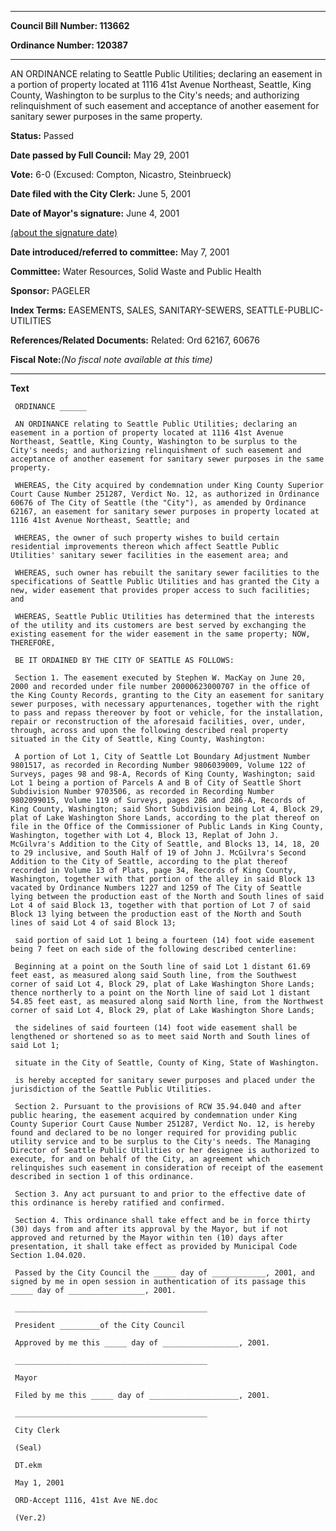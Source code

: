

********

**Council Bill Number: 113662**
   
**Ordinance Number: 120387**
********

 AN ORDINANCE relating to Seattle Public Utilities; declaring an easement in a portion of property located at 1116 41st Avenue Northeast, Seattle, King County, Washington to be surplus to the City's needs; and authorizing relinquishment of such easement and acceptance of another easement for sanitary sewer purposes in the same property.

**Status:** Passed
   
**Date passed by Full Council:** May 29, 2001
   
**Vote:** 6-0 (Excused: Compton, Nicastro, Steinbrueck)
   
**Date filed with the City Clerk:** June 5, 2001
   
**Date of Mayor's signature:** June 4, 2001
   
[(about the signature date)](/~public/approvaldate.htm)
   
   
   
**Date introduced/referred to committee:** May 7, 2001
   
**Committee:** Water Resources, Solid Waste and Public Health
   
**Sponsor:** PAGELER
   
   
**Index Terms:** EASEMENTS, SALES, SANITARY-SEWERS, SEATTLE-PUBLIC-UTILITIES

**References/Related Documents:** Related: Ord 62167, 60676

**Fiscal Note:**_(No fiscal note available at this time)_

********

**Text**
   
```
 ORDINANCE ______

 AN ORDINANCE relating to Seattle Public Utilities; declaring an easement in a portion of property located at 1116 41st Avenue Northeast, Seattle, King County, Washington to be surplus to the City's needs; and authorizing relinquishment of such easement and acceptance of another easement for sanitary sewer purposes in the same property.

 WHEREAS, the City acquired by condemnation under King County Superior Court Cause Number 251287, Verdict No. 12, as authorized in Ordinance 60676 of The City of Seattle (the "City"), as amended by Ordinance 62167, an easement for sanitary sewer purposes in property located at 1116 41st Avenue Northeast, Seattle; and

 WHEREAS, the owner of such property wishes to build certain residential improvements thereon which affect Seattle Public Utilities' sanitary sewer facilities in the easement area; and

 WHEREAS, such owner has rebuilt the sanitary sewer facilities to the specifications of Seattle Public Utilities and has granted the City a new, wider easement that provides proper access to such facilities; and

 WHEREAS, Seattle Public Utilities has determined that the interests of the utility and its customers are best served by exchanging the existing easement for the wider easement in the same property; NOW, THEREFORE,

 BE IT ORDAINED BY THE CITY OF SEATTLE AS FOLLOWS:

 Section 1. The easement executed by Stephen W. MacKay on June 20, 2000 and recorded under file number 20000623000707 in the office of the King County Records, granting to the City an easement for sanitary sewer purposes, with necessary appurtenances, together with the right to pass and repass thereover by foot or vehicle, for the installation, repair or reconstruction of the aforesaid facilities, over, under, through, across and upon the following described real property situated in the City of Seattle, King County, Washington:

 A portion of Lot 1, City of Seattle Lot Boundary Adjustment Number 9801517, as recorded in Recording Number 9806039009, Volume 122 of Surveys, pages 98 and 98-A, Records of King County, Washington; said Lot 1 being a portion of Parcels A and B of City of Seattle Short Subdivision Number 9703506, as recorded in Recording Number 9802099015, Volume 119 of Surveys, pages 286 and 286-A, Records of King County, Washington; said Short Subdivision being Lot 4, Block 29, plat of Lake Washington Shore Lands, according to the plat thereof on file in the Office of the Commissioner of Public Lands in King County, Washington, together with Lot 4, Block 13, Replat of John J. McGilvra's Addition to the City of Seattle, and Blocks 13, 14, 18, 20 to 29 inclusive, and South Half of 19 of John J. McGilvra's Second Addition to the City of Seattle, according to the plat thereof recorded in Volume 13 of Plats, page 34, Records of King County, Washington, together with that portion of the alley in said Block 13 vacated by Ordinance Numbers 1227 and 1259 of The City of Seattle lying between the production east of the North and South lines of said Lot 4 of said Block 13, together with that portion of Lot 7 of said Block 13 lying between the production east of the North and South lines of said Lot 4 of said Block 13;

 said portion of said Lot 1 being a fourteen (14) foot wide easement being 7 feet on each side of the following described centerline:

 Beginning at a point on the South line of said Lot 1 distant 61.69 feet east, as measured along said South line, from the Southwest corner of said Lot 4, Block 29, plat of Lake Washington Shore Lands; thence northerly to a point on the North line of said Lot 1 distant 54.85 feet east, as measured along said North line, from the Northwest corner of said Lot 4, Block 29, plat of Lake Washington Shore Lands;

 the sidelines of said fourteen (14) foot wide easement shall be lengthened or shortened so as to meet said North and South lines of said Lot 1;

 situate in the City of Seattle, County of King, State of Washington.

 is hereby accepted for sanitary sewer purposes and placed under the jurisdiction of the Seattle Public Utilities.

 Section 2. Pursuant to the provisions of RCW 35.94.040 and after public hearing, the easement acquired by condemnation under King County Superior Court Cause Number 251287, Verdict No. 12, is hereby found and declared to be no longer required for providing public utility service and to be surplus to the City's needs. The Managing Director of Seattle Public Utilities or her designee is authorized to execute, for and on behalf of the City, an agreement which relinquishes such easement in consideration of receipt of the easement described in section 1 of this ordinance.

 Section 3. Any act pursuant to and prior to the effective date of this ordinance is hereby ratified and confirmed.

 Section 4. This ordinance shall take effect and be in force thirty (30) days from and after its approval by the Mayor, but if not approved and returned by the Mayor within ten (10) days after presentation, it shall take effect as provided by Municipal Code Section 1.04.020.

 Passed by the City Council the _____ day of ____________, 2001, and signed by me in open session in authentication of its passage this _____ day of _________________, 2001.

 ___________________________________________

 President _________of the City Council

 Approved by me this _____ day of _________________, 2001.

 ___________________________________________

 Mayor

 Filed by me this _____ day of ____________________, 2001.

 ___________________________________________

 City Clerk

 (Seal)

 DT.ekm

 May 1, 2001

 ORD-Accept 1116, 41st Ave NE.doc

 (Ver.2)

```
